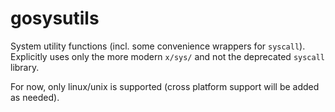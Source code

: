# gosysutils

System utility functions (incl. some convenience wrappers for `syscall`). Explicitly uses only the more modern `x/sys/` and not the deprecated `syscall` library.

For now, only linux/unix is supported (cross platform support will be added as needed).
